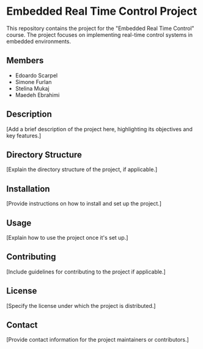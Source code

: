 # Embedded Real Time Control Project

This repository contains the project for the "Embedded Real Time Control" course. The project focuses on implementing real-time control systems in embedded environments.

## Members
- Edoardo Scarpel
- Simone Furlan
- Stelina Mukaj
- Maedeh Ebrahimi

## Description
[Add a brief description of the project here, highlighting its objectives and key features.]

## Directory Structure
[Explain the directory structure of the project, if applicable.]

## Installation
[Provide instructions on how to install and set up the project.]

## Usage
[Explain how to use the project once it's set up.]

## Contributing
[Include guidelines for contributing to the project if applicable.]

## License
[Specify the license under which the project is distributed.]

## Contact
[Provide contact information for the project maintainers or contributors.]
